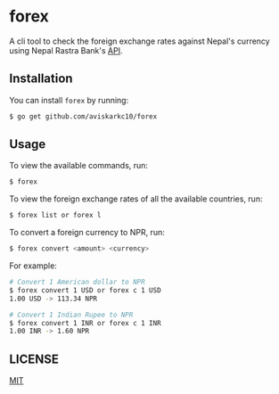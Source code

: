# forex

A cli tool to check the foreign exchange rates against Nepal's currency using Nepal Rastra Bank's [API](https://www.nrb.org.np/exportForexJSON.php).

## Installation

You can install `forex` by running:

```sh
$ go get github.com/aviskarkc10/forex
```

## Usage

To view the available commands, run:

```sh
$ forex
```

To view the foreign exchange rates of all the available countries, run:

```sh
$ forex list or forex l
```

To convert a foreign currency to NPR, run:

```sh
$ forex convert <amount> <currency>
```

For example:

```sh
# Convert 1 American dollar to NPR
$ forex convert 1 USD or forex c 1 USD
1.00 USD -> 113.34 NPR

# Convert 1 Indian Rupee to NPR
$ forex convert 1 INR or forex c 1 INR
1.00 INR -> 1.60 NPR
```

## LICENSE

[MIT](LICENSE)

